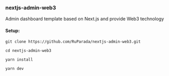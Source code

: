 ### nextjs-admin-web3

Admin dashboard template based on Next.js and provide Web3 technology

#### Setup:

```
git clone https://github.com/RuParada/nextjs-admin-web3.git

cd nextjs-admin-web3

yarn install

yarn dev
